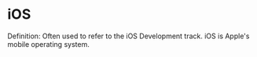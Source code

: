 # iOS

Definition: Often used to refer to the iOS Development track. iOS is Apple's mobile operating system.